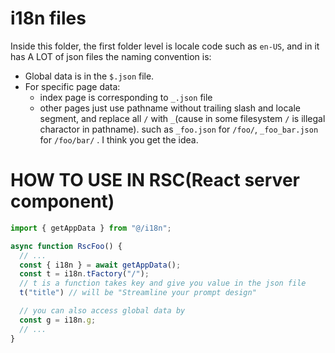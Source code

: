 # i18n files

Inside this folder, the first folder level is locale code such as `en-US`, and in it has A LOT of json files the naming convention is:

- Global data is in the `$.json` file.
- For specific page data:
  - index page is corresponding to `_.json` file
  - other pages just use pathname without trailing slash and locale segment, and replace all `/` with `_`(cause in some filesystem `/` is illegal charactor in pathname). such as `_foo.json` for `/foo/`, `_foo_bar.json` for `/foo/bar/` . I think you get the idea.



# HOW TO USE IN RSC(React server component)

```typescript
import { getAppData } from "@/i18n";

async function RscFoo() {
  // ...
  const { i18n } = await getAppData();
  const t = i18n.tFactory("/");
  // t is a function takes key and give you value in the json file
  t("title") // will be "Streamline your prompt design"

  // you can also access global data by
  const g = i18n.g;
  // ...
}

```

